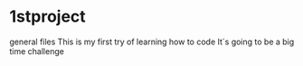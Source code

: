 # 1stproject
general files
This is my first try of learning how to code
It´s going to be a big time challenge
